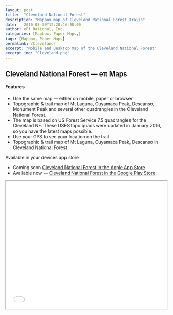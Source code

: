 ```yaml
---
layout: post
title:  "Cleveland National Forest"
description: "Mapbox map of Cleveland National Forest Trails"
date:   2016-08-30T12:20:46-08:00
author: ePi Rational, Inc.
categories: [Mapbox, Paper Maps,]
tags: [Mapbox, Paper Maps]
permalink: /Cleveland/
excerpt: "Mobile and Desktop map of the Cleveland National Forest"
excerpt_img: "Cleveland.png"
---
```


## Cleveland National Forest — eπ Maps

#### Features
* Use the same map — either on mobile, paper or browser
* Topographic & trail map of Mt Laguna, Cuyamaca Peak, Descanso, Monument Peak and several other quadrangles in the Cleveland National Forest.
* The map is based on US Forest Service 7.5 quadrangles for the Cleveland NF. These USFS topo quads were updated in January 2016, so you have the latest maps possible.
* Use your GPS to see your location on the trail
* Topographic & trail map of Mt Laguna, Cuyamaca Peak, Descanso in Cleveland National Forest

Available in your devices app store

* Coming soon [Cleveland National Forest in the Apple App Store][ios]
* Available now — [Cleveland National Forest in the Google Play Store][android]

<iframe allowfullscreen="true" width = "100%" height = "400" src="/Cleveland/map">
  <p>Your browser does not support iframes.</p>
</iframe>

<!--[ios]:  https://itunes.apple.com/us/app/mt-whitney-ep-maps/id1133292347?mt=8-->
[ios]:      https://itunes.apple.com/us/developer/epi-rational-inc./id416401310
[android]:  https://play.google.com/store/apps/details?id=com.roblabs.papermaps.usfs.cleveland

[tsg]:  http://www.timestampgenerator.com
